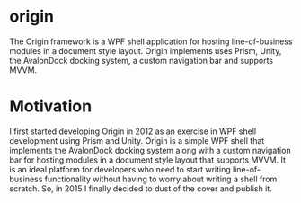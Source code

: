 # origin
The Origin framework is a WPF shell application for hosting line-of-business modules in a document style layout. Origin implements uses Prism, Unity, the AvalonDock docking system, a custom navigation bar and supports MVVM.

# Motivation
I first started developing Origin in 2012 as an exercise in WPF shell development using Prism and Unity. Origin is a simple WPF shell that implements the AvalonDock docking system along with a custom navigation bar for hosting modules in a document style layout that supports MVVM. It is an ideal platform for developers who need to start writing line-of-business functionality without having to worry about writing a shell from scratch. So, in 2015 I finally decided to dust of the cover and publish it.

